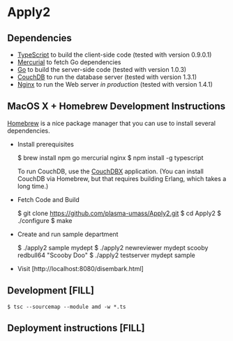 # Apply2


## Dependencies

- [TypeScript] to build the client-side code (tested with version 0.9.0.1)
- [Mercurial] to fetch Go dependencies
- [Go] to build the server-side code (tested with version 1.0.3)
- [CouchDB] to run the database server (tested with version 1.3.1)
- [Nginx] to run the Web server _in production_ (tested with version 1.4.1)

## MacOS X + Homebrew Development Instructions

[Homebrew] is a nice package manager that you can use to install several
dependencies.

- Install prerequisites

    $ brew install npm go mercurial nginx
    $ npm install -g typescript

  To run CouchDB, use the [CouchDBX] application. (You can install CouchDB via
  Homebrew, but that requires building Erlang, which takes a long time.)

- Fetch Code and Build

    $ git clone https://github.com/plasma-umass/Apply2.git
    $ cd Apply2
    $ ./configure
    $ make

- Create and run sample department

    $ ./apply2 sample mydept
    $ ./apply2 newreviewer mydept scooby redbull64 "Scooby Doo"
    $ ./apply2 testserver mydept sample

- Visit [http://localhost:8080/disembark.html]


## Development [FILL]

    $ tsc --sourcemap --module amd -w *.ts

## Deployment instructions [FILL]


[TypeScript]: http://www.typescriptlang.org
[Mercurial]: http://mercurial.selenic.com
[Go]: http://code.google.com/p/go/
[Nginx]: http://wiki.nginx.org/Main
[CouchDB]: http://couchdb.apache.org
[Homebrew]: http://brew.sh
[CouchDBX]: http://www.apache.org/dyn/closer.cgi?path=/couchdb/binary/mac/1.3.1/Apache-CouchDB-1.3.1.zip